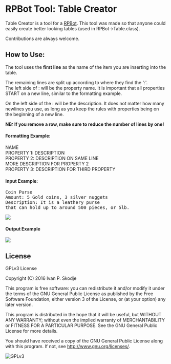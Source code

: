 # RPBot Tool: Table Creator
Table Creator is a tool for a [RPBot](https://github.com/Tybobobo/RPBot).
This tool was made so that anyone could easily create better looking tables (used in RPBot->Table.class).

Contributions are always welcome.

## How to Use:
The tool uses the **first line** as the name of the item you are inserting into the table.

The remaining lines are split up according to where they find the ':'. <br>
The left side of : will be the property name. It is important that all properties START on a new line, similar to the formatting example. 

On the left side of the : will be the description. It does not matter how many newlines you use, as long as you keep the rules with properties being on the beginning of a new line.

**NB: If you remove a row, make sure to reduce the number of lines by one!**

#### Formatting Example:
NAME<br>
PROPERTY 1: DESCRIPTION<br>
PROPERTY 2: DESCRIPTION ON SAME LINE<br>
MORE DESCRIPTION FOR PROPERTY 2<br>
PROPERTY 3: DESCRIPTION FOR THIRD PROPERTY

#### Input Example:
<pre>Coin Purse
Amount: 5 Gold coins, 3 silver nuggets
Description: It is a leathery purse
that can hold up to around 500 pieces, or 5lb.</pre>

![](http://i.imgur.com/KbN5wbe.png)

#### Output Example
![](http://i.imgur.com/kkcVoZl.png)

## License
GPLv3 License

Copyright (C) 2016 Ivan P. Skodje

This program is free software: you can redistribute it and/or modify
it under the terms of the GNU General Public License as published by
the Free Software Foundation, either version 3 of the License, or
(at your option) any later version.

This program is distributed in the hope that it will be useful,
but WITHOUT ANY WARRANTY; without even the implied warranty of
MERCHANTABILITY or FITNESS FOR A PARTICULAR PURPOSE.  See the
GNU General Public License for more details.

You should have received a copy of the GNU General Public License
along with this program.  If not, see <http://www.gnu.org/licenses/>.

![GPLv3](http://www.gnu.org/graphics/gplv3-127x51.png)



